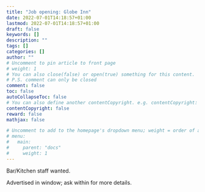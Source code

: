 ```yaml
---
title: "Job opening: Globe Inn"
date: 2022-07-01T14:18:57+01:00
lastmod: 2022-07-01T14:18:57+01:00
draft: false
keywords: []
description: ""
tags: []
categories: []
author: ""
# Uncomment to pin article to front page
# weight: 1
# You can also close(false) or open(true) something for this content.
# P.S. comment can only be closed
comment: false
toc: false
autoCollapseToc: false
# You can also define another contentCopyright. e.g. contentCopyright: "This is another copyright."
contentCopyright: false
reward: false
mathjax: false

# Uncomment to add to the homepage's dropdown menu; weight = order of article
# menu:
#   main:
#     parent: "docs"
#     weight: 1
---
```


Bar/Kitchen staff wanted.

<!--more-->

Advertised in window; ask within for more details.

